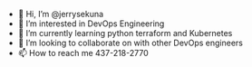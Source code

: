 - 👋 Hi, I’m @jerrysekuna
- 👀 I’m interested in DevOps Engineering 
- 🌱 I’m currently learning python terraform and Kubernetes
- 💞️ I’m looking to collaborate on with other DevOps engineers
- 📫 How to reach me 437-218-2770

<!---
jerrysekuna/jerrysekuna is a ✨ special ✨ repository because its `README.md` (this file) appears on your GitHub profile.
You can click the Preview link to take a look at your changes.
--->
